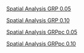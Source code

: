 [Spatial Analysis GRP 0.05](https://ken011001.github.io/Chinese_Regional_Clusters/Spatial%20Analysis_0.05.html)

[Spatial Analysis GRP 0.10](https://ken011001.github.io/Chinese_Regional_Clusters/Spatial%20Analysis_0.10.html)

[Spatial Analysis GRPpc 0.05](https://ken011001.github.io/Chinese_Regional_Clusters/Spatial%20Analysis_GRPpc_0.05.html)

[Spatial Analysis GRPpc 0.10](https://ken011001.github.io/Chinese_Regional_Clusters/Spatial%20Analysis_GRPpc_0.05.html)

